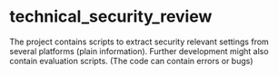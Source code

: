 # technical_security_review
The project contains scripts to extract security relevant settings from several platforms (plain information). Further development might also contain evaluation scripts. (The code can contain errors or bugs)
